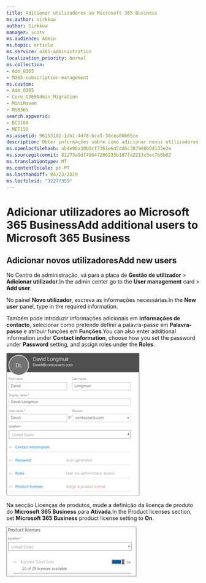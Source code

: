 ```yaml
---
title: Adicionar utilizadores ao Microsoft 365 Business
ms.author: sirkkuw
author: Sirkkuw
manager: scotv
ms.audience: Admin
ms.topic: article
ms.service: o365-administration
localization_priority: Normal
ms.collection:
- Adm_O365
- M365-subscription-management
ms.custom:
- Adm_O365
- Core_O365Admin_Migration
- MiniMaven
- MSB365
search.appverid:
- BCS160
- MET150
ms.assetid: 96153102-1db1-4df8-bca5-38cea80b65ce
description: Obter informações sobre como adicionar novos utilizadores, proteger os seus dispositivos e atribuir funções no Microsoft 365 Business.
ms.openlocfilehash: ab4e98a30b0cf7361e6d5dd6c307908b04133e2e
ms.sourcegitcommit: 81273a9df49647286235b187fa2213c5ec7e8b62
ms.translationtype: MT
ms.contentlocale: pt-PT
ms.lasthandoff: 04/23/2019
ms.locfileid: "32277359"
---
```

# <a name="add-additional-users-to-microsoft-365-business"></a><span data-ttu-id="f6c9f-103">Adicionar utilizadores ao Microsoft 365 Business</span><span class="sxs-lookup"><span data-stu-id="f6c9f-103">Add additional users to Microsoft 365 Business</span></span>

## <a name="add-new-users"></a><span data-ttu-id="f6c9f-104">Adicionar novos utilizadores</span><span class="sxs-lookup"><span data-stu-id="f6c9f-104">Add new users</span></span>

<span data-ttu-id="f6c9f-105">No Centro de administração, vá para a placa de **Gestão de utilizador** \> **Adicionar utilizador**.</span><span class="sxs-lookup"><span data-stu-id="f6c9f-105">In the admin center go to the **User management** card \> **Add user**.</span></span>
  
<span data-ttu-id="f6c9f-106">No painel **Novo utilizador**, escreva as informações necessárias.</span><span class="sxs-lookup"><span data-stu-id="f6c9f-106">In the **New user** panel, type in the required information.</span></span> 
  
<span data-ttu-id="f6c9f-107">Também pode introduzir informações adicionais em **Informações de contacto**, selecionar como pretende definir a palavra-passe em **Palavra-passe** e atribuir funções em **Funções**.</span><span class="sxs-lookup"><span data-stu-id="f6c9f-107">You can also enter additional information under **Contact information**, choose how you set the password under **Password** setting, and assign roles under the **Roles**.</span></span>
  
![Enter user information in the New user card](media/f04d39ca-48be-4868-8330-8552a4754c8b.png)
  
<span data-ttu-id="f6c9f-109">Na secção Licenças de produtos, mude a definição da licença de produto do **Microsoft 365 Business** para **Ativada**.</span><span class="sxs-lookup"><span data-stu-id="f6c9f-109">In the Product licenses section, set **Microsoft 365 Business** product license setting to **On**.</span></span>
  
![Set the license setting to On position](media/7404f7f7-93bc-44a3-9ffb-4208b5b17402.png)
  

  

